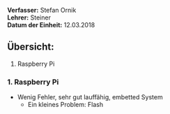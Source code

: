 **Verfasser:** Stefan Ornik   
**Lehrer:** Steiner   
**Datum der Einheit:** 12.03.2018
   
## Übersicht: 
1. Raspberry Pi

### 1. Raspberry Pi
-   Wenig Fehler, sehr gut lauffähig, embetted System
      - Ein kleines Problem: Flash
      
